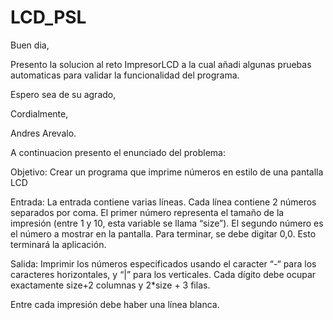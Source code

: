 # LCD_PSL
Buen dia,

Presento la solucion al reto ImpresorLCD a la cual añadi algunas pruebas automaticas para validar la funcionalidad del programa.

Espero sea de su agrado,

Cordialmente,

Andres Arevalo.

A continuacion presento el enunciado del problema: 

Objetivo: Crear un programa que imprime números en estilo de una pantalla LCD

Entrada: La entrada contiene varias líneas. Cada línea contiene 2 números separados por coma. El primer número representa el tamaño de la impresión (entre 1 y 10, esta variable se llama “size”). El segundo número es el número a mostrar en la pantalla. Para terminar, se debe digitar 0,0. Esto terminará la aplicación.

Salida: Imprimir los números especificados usando el caracter “-“ para los caracteres horizontales, y “|” para los verticales. Cada dígito debe ocupar exactamente size+2 columnas y 2*size + 3 filas.

Entre cada impresión debe haber una línea blanca.


